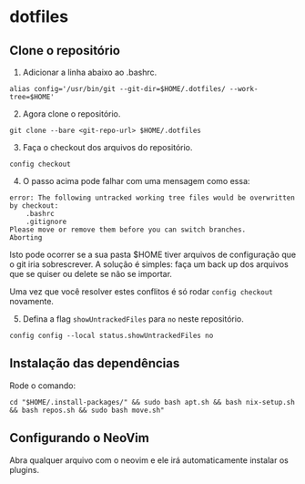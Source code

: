 # dotfiles

## Clone o repositório

1. Adicionar a linha abaixo ao .bashrc.

```
alias config='/usr/bin/git --git-dir=$HOME/.dotfiles/ --work-tree=$HOME'
```

2. Agora clone o repositório.

```
git clone --bare <git-repo-url> $HOME/.dotfiles
```

3. Faça o checkout dos arquivos do repositório.

```
config checkout
```

4. O passo acima pode falhar com uma mensagem como essa:

```
error: The following untracked working tree files would be overwritten by checkout:
    .bashrc
    .gitignore
Please move or remove them before you can switch branches.
Aborting
```

Isto pode ocorrer se a sua pasta $HOME tiver arquivos de configuração que o git
iria sobrescrever. A solução é simples: faça um back up dos arquivos que se
quiser ou delete se não se importar.

Uma vez que você resolver estes conflitos é só rodar `config checkout`
novamente.

5. Defina a flag `showUntrackedFiles` para `no` neste repositório.

```
config config --local status.showUntrackedFiles no
```

## Instalação das dependências

Rode o comando:

```
cd "$HOME/.install-packages/" && sudo bash apt.sh && bash nix-setup.sh && bash repos.sh && sudo bash move.sh"
```

## Configurando o NeoVim

Abra qualquer arquivo com o neovim e ele irá automaticamente instalar os plugins.
